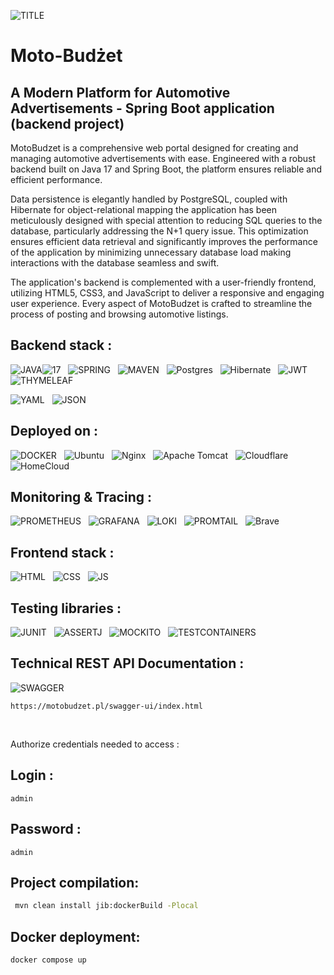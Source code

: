 
![TITLE](https://img.shields.io/badge/MotoBudzetAPI%20-%20v1.0-blue) <br>
# Moto-Budżet
## A Modern Platform for Automotive Advertisements - Spring Boot application (backend project)

MotoBudzet is a comprehensive web portal designed for creating and managing automotive advertisements with ease. 
Engineered with a robust backend built on Java 17 and Spring Boot, the platform ensures reliable and efficient performance. 


Data persistence is elegantly handled by PostgreSQL, coupled with Hibernate for object-relational mapping the application
has been meticulously designed with special attention to reducing SQL queries to the database, particularly addressing
the N+1 query issue. This optimization ensures efficient data retrieval and significantly improves the performance of the
application by minimizing unnecessary database load making interactions with the database seamless and swift.





The application's backend is complemented with a user-friendly frontend, utilizing HTML5, CSS3, and JavaScript
to deliver a responsive and engaging user experience. Every aspect of MotoBudzet is crafted to streamline the 
process of posting and browsing automotive listings.


## Backend stack : <br>

[//]: # (![JAVA17]&#40;https://img.shields.io/badge/17-Java-orange?style=for-the-badge&#41; &nbsp;)
![JAVA](https://img.shields.io/badge/Java-orange?style=for-the-badge)![17](https://img.shields.io/badge/17-gray?style=for-the-badge) &nbsp;
![SPRING](https://img.shields.io/badge/Spring_Boot-F2F4F9?style=for-the-badge&logo=spring) &nbsp;
![MAVEN](https://img.shields.io/badge/maven-C71A36?style=for-the-badge&logo=apachemaven&logoColor=white) &nbsp;
![Postgres](https://img.shields.io/badge/postgres-%23316192.svg?style=for-the-badge&logo=postgresql&logoColor=white)  &nbsp;
![Hibernate](https://img.shields.io/badge/Hibernate-59666C?style=for-the-badge&logo=Hibernate&logoColor=white)  &nbsp;
![JWT](https://img.shields.io/badge/JWT-000000?style=for-the-badge&logo=JSON%20web%20tokens&logoColor=white)  &nbsp;
![THYMELEAF](https://img.shields.io/badge/Thymeleaf-%23005C0F.svg?style=for-the-badge&logo=Thymeleaf&logoColor=white)  &nbsp;


![YAML](https://img.shields.io/badge/yaml-%23ffffff.svg?style=for-the-badge&logo=yaml&logoColor=151515)  &nbsp;
![JSON](https://img.shields.io/badge/json-5E5C5C?style=for-the-badge&logo=json&logoColor=white)  &nbsp;

## Deployed on :<br>
![DOCKER](https://img.shields.io/badge/Docker-2CA5E0?style=for-the-badge&logo=docker&logoColor=white) &nbsp;
![Ubuntu](https://img.shields.io/badge/Ubuntu-E95420?style=for-the-badge&logo=ubuntu&logoColor=white) &nbsp;
![Nginx](https://img.shields.io/badge/nginx-%23009639.svg?style=for-the-badge&logo=nginx&logoColor=white) &nbsp;
![Apache Tomcat](https://img.shields.io/badge/apache%20tomcat-%23F8DC75.svg?style=for-the-badge&logo=apache-tomcat&logoColor=black) &nbsp;
![Cloudflare](https://img.shields.io/badge/Cloudflare-F38020?style=for-the-badge&logo=Cloudflare&logoColor=white) &nbsp;
![HomeCloud](https://img.shields.io/badge/HomeCLOUD.pl-white?style=for-the-badge&logo=Cloudflare&logoColor=red) &nbsp;

## Monitoring & Tracing : <br>
![PROMETHEUS](https://img.shields.io/badge/Prometheus-000000?style=for-the-badge&logo=prometheus&labelColor=00000)  &nbsp;
![GRAFANA](https://img.shields.io/badge/Grafana-black?style=for-the-badge&logo=grafana&logoColor=orange) &nbsp;
![LOKI](https://img.shields.io/badge/loki-black?style=for-the-badge&logo=grafana&logoColor=orange) &nbsp;
![PROMTAIL](https://img.shields.io/badge/promtail-black?style=for-the-badge&logo=grafana&logoColor=orange) &nbsp;
![Brave](https://img.shields.io/badge/Brave-FB542B?style=for-the-badge&logo=Brave&logoColor=white) &nbsp;

## Frontend stack :<br>
![HTML](https://img.shields.io/badge/HTML5-E34F26?style=for-the-badge&logo=html5&logoColor=white) &nbsp;
![CSS](https://img.shields.io/badge/CSS3-1572B6?style=for-the-badge&logo=css3&logoColor=white) &nbsp;
![JS](https://img.shields.io/badge/javascript-%23323330.svg?style=for-the-badge&logo=javascript&logoColor=%23F7DF1E)

## Testing libraries :<br>

![JUNIT](https://img.shields.io/badge/Junit5-25A162?style=for-the-badge&logo=junit5&logoColor=white) &nbsp;
![ASSERTJ](https://img.shields.io/badge/AssertJ-25A162?style=for-the-badge) &nbsp;
![MOCKITO](https://img.shields.io/badge/Mockito-78A641?style=for-the-badge) &nbsp;
![TESTCONTAINERS](https://img.shields.io/badge/Testcontainers-9B489A?style=for-the-badge) &nbsp;

## Technical REST API Documentation :<br>
![SWAGGER](https://img.shields.io/badge/-Swagger-%23Clojure?style=for-the-badge&logo=swagger&logoColor=white)

```
https://motobudzet.pl/swagger-ui/index.html 
```

<br>

Authorize credentials needed to access :
## Login : 
```
admin
```
## Password : 
```
admin
```
## Project compilation: 
```bash
 mvn clean install jib:dockerBuild -Plocal
```
## Docker deployment:
```bash
docker compose up
```
